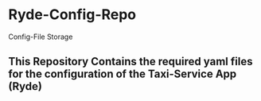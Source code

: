 # Ryde-Config-Repo
Config-File Storage
## This Repository Contains the required yaml files for the configuration of the Taxi-Service App (Ryde)
